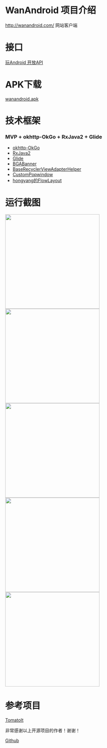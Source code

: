# WanAndroid 项目介绍
http://wanandroid.com/ 网站客户端

# 接口
[玩Android 开放API](http://www.wanandroid.com/blog/show/2)


# APK下载

[wanandroid.apk](https://github.com/wisedeveloper/WanAndroid/blob/master/release/app-release.apk)

# 技术框架
### MVP + okhttp-OkGo + RxJava2 + Glide

* [okhttp-OkGo](https://github.com/jeasonlzy/okhttp-OkGo)
* [RxJava2](https://github.com/ReactiveX/RxJava)
* [Glide](https://github.com/bumptech/glide)
* [BGABanner](https://github.com/wisedeveloper/BGABanner-Android)
* [BaseRecyclerViewAdapterHelper](https://github.com/CymChad/BaseRecyclerViewAdapterHelper)
* [CustomPopwindow](https://github.com/pinguo-zhouwei/CustomPopwindow)
* [hongyang的FlowLayout](https://github.com/hongyangAndroid/FlowLayout)

# 运行截图
<img src="https://github.com/wisedeveloper/WanAndroid/blob/master/Screenshots/S80622-13114979.jpg" width="300px"/>
<img src="https://github.com/wisedeveloper/WanAndroid/blob/master/Screenshots/S80622-13115786.jpg" width="300px"/>
<img src="https://github.com/wisedeveloper/WanAndroid/blob/master/Screenshots/S80622-13134250.jpg" width="300px"/>
<img src="https://github.com/wisedeveloper/WanAndroid/blob/master/Screenshots/S80622-13140945.jpg" width="300px"/>
<img src="https://github.com/wisedeveloper/WanAndroid/blob/master/Screenshots/S80622-13142452.jpg" width="300px"/>

# 参考项目
[TomatoIt](https://github.com/luqinmao/TomatoIt)

非常感谢以上开源项目的作者！谢谢！

[Github](https://github.com/wisedeveloper) 
